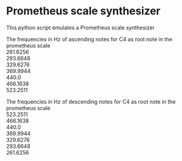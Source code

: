 # Prometheus scale synthesizer

This python script emulates a Prometheus scale synthesizer

The frequencies in Hz of ascending notes for C4 as root note in the prometheus scale\
261.6256\
293.6648\
329.6276\
369.9944\
440.0\
466.1638\
523.2511

The frequencies in Hz of descending notes for C4 as root note in the prometheus scale\
523.2511\
466.1638\
440.0\
369.9944\
329.6276\
293.6648\
261.6256
